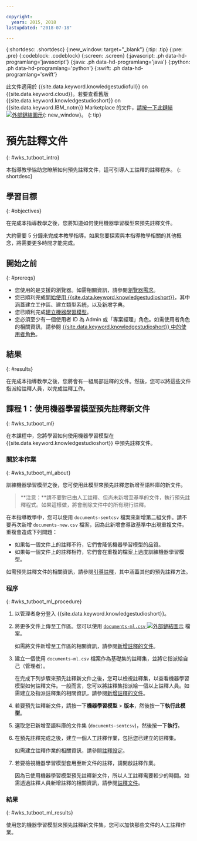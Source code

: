 ```yaml
---

copyright:
  years: 2015, 2018
lastupdated: "2018-07-18"

---
```


{:shortdesc: .shortdesc}
{:new_window: target="_blank"}
{:tip: .tip}
{:pre: .pre}
{:codeblock: .codeblock}
{:screen: .screen}
{:javascript: .ph data-hd-programlang='javascript'}
{:java: .ph data-hd-programlang='java'}
{:python: .ph data-hd-programlang='python'}
{:swift: .ph data-hd-programlang='swift'}

此文件適用於 {{site.data.keyword.knowledgestudiofull}} on {{site.data.keyword.cloud}}。若要查看舊版 {{site.data.keyword.knowledgestudioshort}} on {{site.data.keyword.IBM_notm}} Marketplace 的文件，[請按一下此鏈結 ![外部鏈結圖示](../../icons/launch-glyph.svg "外部鏈結圖示")](https://console.bluemix.net/docs/services/knowledge-studio/tutorials-bootstrap-annotation.html){: new_window}。
{: tip}

# 預先註釋文件
{: #wks_tutboot_intro}

本指導教學協助您瞭解如何預先註釋文件，這可引導人工註釋的註釋程序。
{: shortdesc}

## 學習目標
{: #objectives}

在完成本指導教學之後，您將知道如何使用機器學習模型來預先註釋文件。

大約需要 5 分鐘來完成本教學指導。如果您要探索與本指導教學相關的其他概念，將需要更多時間才能完成。

## 開始之前
{: #prereqs}

- 您使用的是支援的瀏覽器。如需相關資訊，請參閱[瀏覽器需求](/docs/services/watson-knowledge-studio/system-requirements.html)。
- 您已順利完成[開始使用 {{site.data.keyword.knowledgestudioshort}}](/docs/services/watson-knowledge-studio/tutorials-create-project.html)，其中涵蓋建立工作區、建立類型系統，以及新增字典。
- 您已順利完成[建立機器學習模型](/docs/services/watson-knowledge-studio/tutorials-create-ml-model.html)。
- 您必須至少有一個使用者 ID 為 Admin 或「專案經理」角色。如需使用者角色的相關資訊，請參閱 [{{site.data.keyword.knowledgestudioshort}} 中的使用者角色](/docs/services/watson-knowledge-studio/roles.html)。

## 結果
{: #results}

在完成本指導教學之後，您將會有一組局部註釋的文件。然後，您可以將這些文件指派給註釋人員，以完成註釋工作。

## 課程 1：使用機器學習模型預先註釋新文件
{: #wks_tutboot_ml}

在本課程中，您將學習如何使用機器學習模型在 {{site.data.keyword.knowledgestudioshort}} 中預先註釋文件。

### 關於本作業
{: #wks_tutboot_ml_about}

訓練機器學習模型之後，您可使用此模型來預先註釋您新增至語料庫的新文件。

> **注意：**請不要對已由人工註釋、但尚未新增至基準的文件，執行預先註釋程式。如果這樣做，將會刪除文件中的所有現行註釋。

在本指導教學中，您可以使用 `documents-sentcsv` 檔案來新增第二組文件。請不要再次新增 `documents-new.csv` 檔案，因為此新增會導致基準中出現重複文件。重複會造成下列問題：

- 如果每一個文件上的註釋不符，它們會降低機器學習模型的品質。
- 如果每一個文件上的註釋相符，它們會在重複的檔案上過度訓練機器學習模型。

如需預先註釋文件的相關資訊，請參閱[引導註釋](/docs/services/watson-knowledge-studio/preannotation.html)，其中涵蓋其他的預先註釋方法。

### 程序
{: #wks_tutboot_ml_procedure}

1. 以管理者身分登入 {{site.data.keyword.knowledgestudioshort}}。
1. 將更多文件上傳至工作區。您可以使用 <a target="_blank" href="https://watson-developer-cloud.github.io/doc-tutorial-downloads/knowledge-studio/documents-ml.csv" download>`documents-ml.csv` <img src="../../icons/launch-glyph.svg" alt="外部鏈結圖示" title="外部鏈結圖示" class="style-scope doc-content"></a> 檔案。

    如需將文件新增至工作區的相關資訊，請參閱[新增註釋的文件](/docs/services/watson-knowledge-studio/documents-for-annotation.html)。

1. 建立一個使用 `documents-ml.csv` 檔案作為基礎集的註釋集，並將它指派給自己（管理者）。

    在完成下列步驟來預先註釋新文件之後，您可以檢視註釋集，以查看機器學習模型如何註釋文件。一般而言，您可以將註釋集指派給一個以上註釋人員。如需建立及指派註釋集的相關資訊，請參閱[新增註釋的文件](/docs/services/watson-knowledge-studio/documents-for-annotation.html)。

1. 若要預先註釋新文件，請按一下**機器學習模型** > **版本**，然後按一下**執行此模型**。
1. 選取您已新增至語料庫的文件集 (`documents-sentcsv`)，然後按一下**執行**。
1. 在預先註釋完成之後，建立一個人工註釋作業，包括您已建立的註釋集。

    如需建立註釋作業的相關資訊，請參閱[註釋設定](/docs/services/watson-knowledge-studio/annotate-documents.html)。

1. 若要檢視機器學習模型套用至新文件的註釋，請開啟註釋作業。

    因為已使用機器學習模型預先註釋新文件，所以人工註釋需要較少的時間。如需透過註釋人員新增註釋的相關資訊，請參閱[註釋文件](/docs/services/watson-knowledge-studio/user-guide.html)。

### 結果
{: #wks_tutboot_ml_results}

使用您的機器學習模型來預先註釋新文件集，您可以加快那些文件的人工註釋作業。
